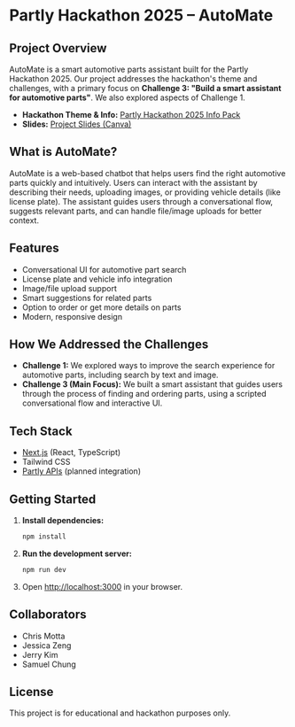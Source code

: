 
# Partly Hackathon 2025 – AutoMate

## Project Overview
AutoMate is a smart automotive parts assistant built for the Partly Hackathon 2025. Our project addresses the hackathon's theme and challenges, with a primary focus on **Challenge 3: "Build a smart assistant for automotive parts"**. We also explored aspects of Challenge 1.

- **Hackathon Theme & Info:** [Partly Hackathon 2025 Info Pack](https://partly.notion.site/Partly-Hackathon-2025-Info-Pack-23c2cf96686280538fb7f20a96ce438d#23c2cf96686280b08d27c8982c40fea3)
- **Slides:** [Project Slides (Canva)](https://www.canva.com/design/DAGuTiJkh6Q/6zhoAUZIGg_60FnPGtzbag/edit?utm_content=DAGuTiJkh6Q&utm_campaign=designshare&utm_medium=link2&utm_source=sharebutton)

## What is AutoMate?
AutoMate is a web-based chatbot that helps users find the right automotive parts quickly and intuitively. Users can interact with the assistant by describing their needs, uploading images, or providing vehicle details (like license plate). The assistant guides users through a conversational flow, suggests relevant parts, and can handle file/image uploads for better context.

## Features
- Conversational UI for automotive part search
- License plate and vehicle info integration
- Image/file upload support
- Smart suggestions for related parts
- Option to order or get more details on parts
- Modern, responsive design

## How We Addressed the Challenges
- **Challenge 1:** We explored ways to improve the search experience for automotive parts, including search by text and image.
- **Challenge 3 (Main Focus):** We built a smart assistant that guides users through the process of finding and ordering parts, using a scripted conversational flow and interactive UI.

## Tech Stack
- [Next.js](https://nextjs.org/) (React, TypeScript)
- Tailwind CSS
- [Partly APIs](https://www.partly.com/) (planned integration)

## Getting Started
1. **Install dependencies:**
   ```sh
   npm install
   ```
2. **Run the development server:**
   ```sh
   npm run dev
   ```
3. Open [http://localhost:3000](http://localhost:3000) in your browser.

## Collaborators
- Chris Motta
- Jessica Zeng
- Jerry Kim
- Samuel Chung

## License
This project is for educational and hackathon purposes only.
